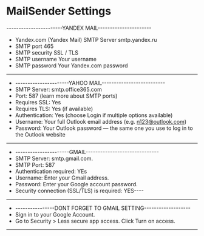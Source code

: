 # MailSender Settings

-----------------------YANDEX MAIL----------------------
- Yandex.com (Yandex Mail) SMTP Server	smtp.yandex.ru
- SMTP port	465
- SMTP security	SSL / TLS
- SMTP username	Your username
- SMTP password	Your Yandex.com password
----
 
- ----------------------YAHOO MAIL--------------------------
- SMTP Server: smtp.office365.com
- Port: 587 (learn more about SMTP ports)
- Requires SSL: Yes
- Requires TLS: Yes (if available)
- Authentication: Yes (choose Login if multiple options available)
- Username: Your full Outlook email address (e.g. n123@outlook.com)
- Password: Your Outlook password — the same one you use to log in to the Outlook website
----

- ----------------------GMAIL------------------------------
- SMTP Server: smtp.gmail.com.
- SMTP Port: 587
- Authentication required: YEs
- Username: Enter your Gmail address.
- Password: Enter your Google account password. 
- Security connection (SSL/TLS) is required: YES----
----
 
- ----------------DONT FORGET TO GMAIL SETTING-------------------
- Sign in to your Google Account.
- Go to Security > Less secure app access. Click Turn on access.
----
